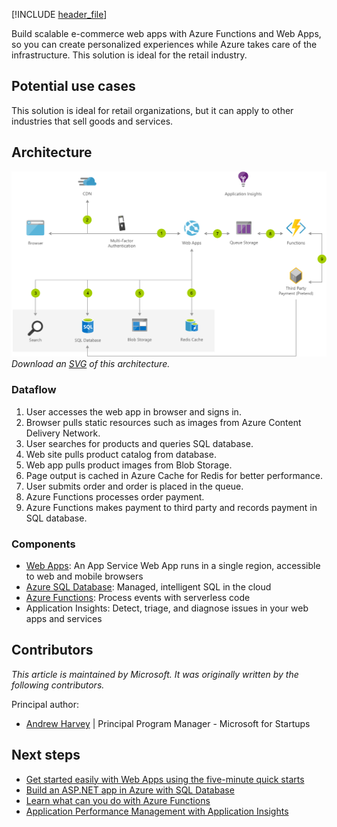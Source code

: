 [!INCLUDE [header_file](../../../includes/sol-idea-header.md)]

Build scalable e-commerce web apps with Azure Functions and Web Apps, so you can create personalized experiences while Azure takes care of the infrastructure. This solution is ideal for the retail industry.

## Potential use cases

This solution is ideal for retail organizations, but it can apply to other industries that sell goods and services.

## Architecture

<!-- cSpell:ignore helvetica -->

![Architecture diagram shows the transaction from users finding products to purchasing them through web apps to third party payment.](../media/scalable-ecommerce-web-app.png)
*Download an [SVG](../media/scalable-ecommerce-web-app.svg) of this architecture.*

### Dataflow

1. User accesses the web app in browser and signs in.
1. Browser pulls static resources such as images from Azure Content Delivery Network.
1. User searches for products and queries SQL database.
1. Web site pulls product catalog from database.
1. Web app pulls product images from Blob Storage.
1. Page output is cached in Azure Cache for Redis for better performance.
1. User submits order and order is placed in the queue.
1. Azure Functions processes order payment.
1. Azure Functions makes payment to third party and records payment in SQL database.

### Components

* [Web Apps](https://azure.microsoft.com/services/app-service/web): An App Service Web App runs in a single region, accessible to web and mobile browsers
* [Azure SQL Database](https://azure.microsoft.com/services/sql-database): Managed, intelligent SQL in the cloud
* [Azure Functions](https://azure.microsoft.com/services/functions): Process events with serverless code
* Application Insights: Detect, triage, and diagnose issues in your web apps and services

## Contributors

*This article is maintained by Microsoft. It was originally written by the following contributors.*

Principal author:

 * [Andrew Harvey](https://www.linkedin.com/in/andrewharvey) | Principal Program Manager - Microsoft for Startups

## Next steps

* [Get started easily with Web Apps using the five-minute quick starts](/azure/app-service)
* [Build an ASP.NET app in Azure with SQL Database](/azure/app-service/app-service-web-tutorial-dotnet-sqldatabase)
* [Learn what can you do with Azure Functions](/azure/azure-functions/functions-overview)
* [Application Performance Management with Application Insights](/azure/application-insights/app-insights-overview)
